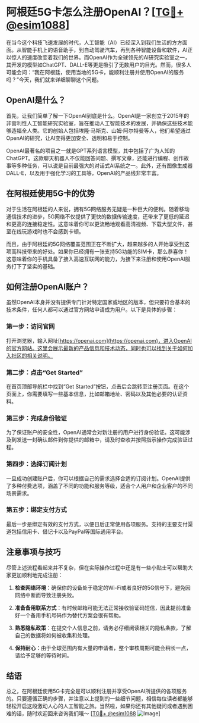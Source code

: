 # 阿根廷5G卡怎么注册OpenAI？[[TG💪+ @esim1088](https://t.me/s/esim1088)]

在当今这个科技飞速发展的时代，人工智能（AI）已经深入到我们生活的方方面面。从智能手机上的语音助手，到自动驾驶汽车，再到各种智能设备和软件，AI正以惊人的速度改变着我们的世界。而OpenAI作为全球领先的AI研究实验室之一，其开发的模型如ChatGPT、DALL-E等更是吸引了无数用户的目光。然而，很多人可能会问：“我在阿根廷，使用当地的5G卡，能顺利注册并使用OpenAI的服务吗？”今天，我们就来详细聊聊这个问题。

## OpenAI是什么？

首先，让我们简单了解一下OpenAI到底是什么。OpenAI是一家创立于2015年的非营利性人工智能研究实验室，旨在推动人工智能技术的发展，并确保这些技术能够造福全人类。它的创始人包括埃隆·马斯克、山姆·阿尔特曼等人，他们希望通过OpenAI的研究，让AI变得更加安全、透明和易于控制。

OpenAI最著名的项目之一就是GPT系列语言模型，其中包括了广为人知的ChatGPT。这款聊天机器人不仅能回答问题、撰写文章，还能进行编程、创作故事等多种任务，可以说是目前最强大的对话式AI系统之一。此外，还有图像生成器DALL-E，以及用于强化学习的工具等，OpenAI的产品线非常丰富。

## 在阿根廷使用5G卡的优势

对于生活在阿根廷的人来说，拥有5G网络服务无疑是一种巨大的便利。随着移动通信技术的进步，5G网络不仅提供了更快的数据传输速度，还带来了更低的延迟和更高的连接稳定性。这意味着你可以更流畅地观看高清视频、下载大型文件，甚至在线玩游戏时也不会感到卡顿。

而且，由于阿根廷的5G网络覆盖范围正在不断扩大，越来越多的人开始享受到这项高科技带来的好处。如果你已经拥有一张支持5G功能的SIM卡，那么恭喜你！这意味着你的手机具备了接入高速互联网的能力，为接下来注册和使用OpenAI服务打下了坚实的基础。

## 如何注册OpenAI账户？

虽然OpenAI本身并没有提供专门针对特定国家或地区的版本，但只要符合基本的技术条件，任何人都可以通过官方网站申请成为用户。以下是具体的步骤：

### 第一步：访问官网
打开浏览器，输入网址[https://openai.com](https://openai.com)，进入OpenAI的官方网站。这里会展示最新的产品信息和技术动态，同时也可以找到关于如何加入社区的相关说明。

### 第二步：点击“Get Started”
在首页顶部导航栏中找到“Get Started”按钮，点击后会跳转至注册页面。在这个页面上，你需要填写一些基本信息，比如邮箱地址、密码以及其他必要的认证资料。

### 第三步：完成身份验证
为了保证账户的安全性，OpenAI通常会对新注册的用户进行身份验证。这可能涉及到发送一封确认邮件到你提供的邮箱中，请及时查收并按照指示操作完成验证过程。

### 第四步：选择订阅计划
一旦成功创建账户后，你可以根据自己的需求选择合适的订阅计划。OpenAI提供了多种付费选项，涵盖了不同的功能和服务等级，适合个人用户和企业客户的不同场景需求。

### 第五步：绑定支付方式
最后一步是绑定有效的支付方式，以便日后正常使用各项服务。支持的主要支付渠道包括信用卡、借记卡以及PayPal等国际通用平台。

## 注意事项与技巧

尽管上述流程看起来并不复杂，但在实际操作过程中还是有一些小贴士可以帮助大家更加顺利地完成注册：

1. **检查网络环境**：确保你的设备处于稳定的Wi-Fi或者良好的5G信号下，避免因网络中断而导致注册失败。
   
2. **准备备用联系方式**：有时候邮箱可能无法正常接收验证码短信，因此提前准备好一个备用手机号码作为替代方案会很有帮助。

3. **熟悉隐私政策**：在提交个人信息之前，请务必仔细阅读相关的隐私条款，了解自己的数据将如何被收集和处理。

4. **保持耐心**：由于全球范围内有大量的申请者，整个审核周期可能会稍长一点，请给予足够的等待时间。

## 结语

总之，在阿根廷使用5G卡完全是可以顺利注册并享受OpenAI所提供的各项服务的。只要遵循正确的步骤，并注意以上提到的一些细节问题，相信每位读者都能够轻松开启这段激动人心的人工智能之旅。当然啦，如果你还有其他疑问或者遇到困难的话，随时欢迎回来咨询我们哦～ [[TG💪+ @esim1088](https://t.me/s/esim1088) ![Image](https://i.postimg.cc/4NQfJmqS/Snipaste-2025-05-13-00-14-12.png)]